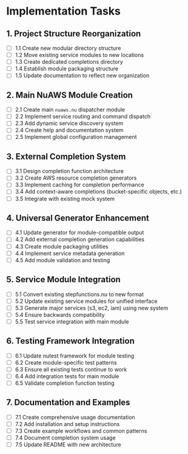 # Implementation Tasks

## 1. Project Structure Reorganization
- [ ] 1.1 Create new modular directory structure
- [ ] 1.2 Move existing service modules to new locations
- [ ] 1.3 Create dedicated completions directory
- [ ] 1.4 Establish module packaging structure
- [ ] 1.5 Update documentation to reflect new organization

## 2. Main NuAWS Module Creation
- [ ] 2.1 Create main `nuaws.nu` dispatcher module
- [ ] 2.2 Implement service routing and command dispatch
- [ ] 2.3 Add dynamic service discovery system
- [ ] 2.4 Create help and documentation system
- [ ] 2.5 Implement global configuration management

## 3. External Completion System
- [ ] 3.1 Design completion function architecture
- [ ] 3.2 Create AWS resource completion generators
- [ ] 3.3 Implement caching for completion performance
- [ ] 3.4 Add context-aware completions (bucket-specific objects, etc.)
- [ ] 3.5 Integrate with existing mock system

## 4. Universal Generator Enhancement
- [ ] 4.1 Update generator for module-compatible output
- [ ] 4.2 Add external completion generation capabilities
- [ ] 4.3 Create module packaging utilities
- [ ] 4.4 Implement service metadata generation
- [ ] 4.5 Add module validation and testing

## 5. Service Module Integration
- [ ] 5.1 Convert existing stepfunctions.nu to new format
- [ ] 5.2 Update existing service modules for unified interface
- [ ] 5.3 Generate major services (s3, ec2, iam) using new system
- [ ] 5.4 Ensure backwards compatibility
- [ ] 5.5 Test service integration with main module

## 6. Testing Framework Integration
- [ ] 6.1 Update nutest framework for module testing
- [ ] 6.2 Create module-specific test patterns
- [ ] 6.3 Ensure all existing tests continue to work
- [ ] 6.4 Add integration tests for main module
- [ ] 6.5 Validate completion function testing

## 7. Documentation and Examples
- [ ] 7.1 Create comprehensive usage documentation
- [ ] 7.2 Add installation and setup instructions
- [ ] 7.3 Create example workflows and common patterns
- [ ] 7.4 Document completion system usage
- [ ] 7.5 Update README with new architecture